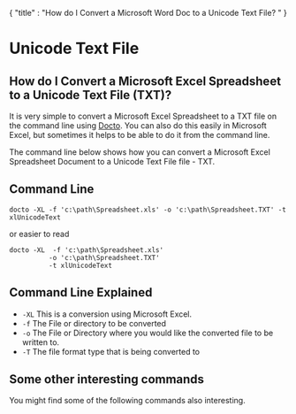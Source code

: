 {
    "title" : "How do I Convert a Microsoft Word Doc to a Unicode Text File? " 
}

Unicode Text File 
==

How do I Convert a Microsoft Excel Spreadsheet to a Unicode Text File (TXT)?         
-

It is very simple to convert a Microsoft Excel Spreadsheet to a TXT file  on the command line using [Docto](https://github.com/tobya/docto). You can also do this easily in Microsoft Excel, but sometimes it helps to be able to do it from the command line.  

The command line below shows how you can convert a Microsoft Excel Spreadsheet Document to a Unicode Text File file - TXT.

Command Line 
-

 ````
 docto -XL -f 'c:\path\Spreadsheet.xls' -o 'c:\path\Spreadsheet.TXT' -t xlUnicodeText
 ````

 or easier to read

  ````
 docto -XL  -f 'c:\path\Spreadsheet.xls' 
            -o 'c:\path\Spreadsheet.TXT' 
            -t xlUnicodeText
 ````

Command Line Explained 
-

 - `-XL`   This is a conversion using Microsoft Excel.  
 - `-f`   The File or directory to be converted 
 - `-o`   The File or Directory where you would like the converted file to be written to.
 - `-T`   The file format type that is being converted to




Some other interesting commands
-

You might find some of the following commands also interesting.

    

